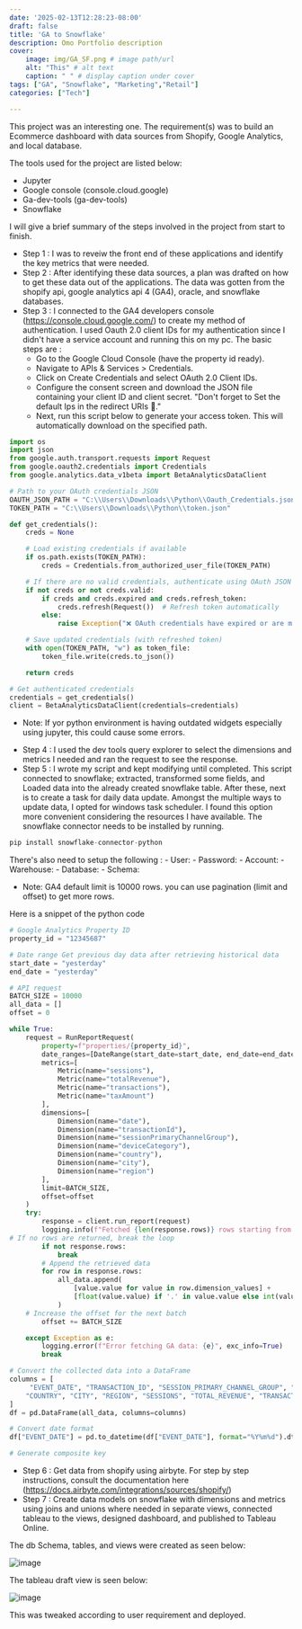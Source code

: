 ```yaml
---
date: '2025-02-13T12:28:23-08:00'
draft: false
title: 'GA to Snowflake'
description: Omo Portfolio description
cover:
    image: img/GA_SF.png # image path/url
    alt: "This" # alt text
    caption: " " # display caption under cover
tags: ["GA", "Snowflake", "Marketing","Retail"]
categories: ["Tech"]

---
```


This project was an interesting one. The requirement(s) was to build an Ecommerce dashboard with data sources from Shopify, Google Analytics, and local database. 

The tools used for the project are listed below:
- Jupyter 
- Google console (console.cloud.google)
- Ga-dev-tools (ga-dev-tools)
- Snowflake

I will give a brief summary of the steps involved in the project from start to finish.
- Step 1 : I was to reveiw the front end of these applications and identify the key metrics that were needed.
- Step 2 : After identifying these data sources, a plan was drafted on how to get these data out of the applications. The data was gotten from the shopify api, google analytics api 4 (GA4), oracle, and snowflake databases.
- Step 3 : I connected to the GA4 developers console (https://console.cloud.google.com/) to create my method of authentication. I used Oauth 2.0 client IDs for my authentication since I didn't have a service account and running this on my pc. 
The basic steps are :
    - Go to the Google Cloud Console (have the property id ready).
    - Navigate to APIs & Services > Credentials.
    - Click on Create Credentials and select OAuth 2.0 Client IDs.
    - Configure the consent screen and download the JSON file containing your client ID and client secret. "Don't forget to Set the default Ips in the redirect URIs 🙂." 
    - Next, run this script below to generate your access token. This will automatically download on the specified path.
```python
import os
import json
from google.auth.transport.requests import Request
from google.oauth2.credentials import Credentials
from google.analytics.data_v1beta import BetaAnalyticsDataClient

# Path to your OAuth credentials JSON
OAUTH_JSON_PATH = "C:\\Users\\Downloads\\Python\\Oauth_Credentials.json"
TOKEN_PATH = "C:\\Users\\Downloads\\Python\\token.json"

def get_credentials():
    creds = None

    # Load existing credentials if available
    if os.path.exists(TOKEN_PATH):
        creds = Credentials.from_authorized_user_file(TOKEN_PATH)

    # If there are no valid credentials, authenticate using OAuth JSON
    if not creds or not creds.valid:
        if creds and creds.expired and creds.refresh_token:
            creds.refresh(Request())  # Refresh token automatically
        else:
            raise Exception("❌ OAuth credentials have expired or are missing. Please authenticate manually first.")

    # Save updated credentials (with refreshed token)
    with open(TOKEN_PATH, "w") as token_file:
        token_file.write(creds.to_json())

    return creds

# Get authenticated credentials
credentials = get_credentials()
client = BetaAnalyticsDataClient(credentials=credentials)
```
* Note: If yor python environment is having outdated widgets especially using jupyter, this could cause some errors.
- Step 4 : I used the dev tools query explorer to select the dimensions and metrics I needed and ran the request to see the response. 
- Step 5 : I wrote my script and kept modifying until completed. This script connected to snowflake; extracted, transformed some fields, and Loaded data into the already created snowflake table. After these, next is to create a task for daily data update. Amongst the multiple ways to update data, I opted for windows task scheduler. I found this option more convenient considering the resources I have available.
The snowflake connector needs to be installed by running.

```python
pip install snowflake-connector-python
```
There's also need to setup the following : 
    - User:
    - Password:
    - Account:
    - Warehouse:
    - Database:
    - Schema: 

* Note: GA4 default limit is 10000 rows. you can use pagination (limit and offset) to get more rows. 

Here is a snippet of the python code 

``` python
# Google Analytics Property ID
property_id = "12345687"

# Date range Get previous day data after retrieving historical data
start_date = "yesterday"
end_date = "yesterday"

# API request
BATCH_SIZE = 10000
all_data = []
offset = 0

while True:
    request = RunReportRequest(
        property=f"properties/{property_id}",
        date_ranges=[DateRange(start_date=start_date, end_date=end_date)],
        metrics=[
            Metric(name="sessions"),
            Metric(name="totalRevenue"),
            Metric(name="transactions"),
            Metric(name="taxAmount")
        ],
        dimensions=[
            Dimension(name="date"),
            Dimension(name="transactionId"),
            Dimension(name="sessionPrimaryChannelGroup"),
            Dimension(name="deviceCategory"),
            Dimension(name="country"),
            Dimension(name="city"),
            Dimension(name="region")
        ],
        limit=BATCH_SIZE,
        offset=offset
    )
    try:
        response = client.run_report(request)
        logging.info(f"Fetched {len(response.rows)} rows starting from offset {offset}.")
# If no rows are returned, break the loop
        if not response.rows:
            break
        # Append the retrieved data
        for row in response.rows:
            all_data.append(
                [value.value for value in row.dimension_values] +
                [float(value.value) if '.' in value.value else int(value.value) for value in row.metric_values]
            )
    # Increase the offset for the next batch
        offset += BATCH_SIZE

    except Exception as e:
        logging.error(f"Error fetching GA data: {e}", exc_info=True)
        break

# Convert the collected data into a DataFrame
columns = [
     "EVENT_DATE", "TRANSACTION_ID", "SESSION_PRIMARY_CHANNEL_GROUP", "DEVICE_CATEGORY",
    "COUNTRY", "CITY", "REGION", "SESSIONS", "TOTAL_REVENUE", "TRANSACTIONS", "TAX_AMOUNT"
]
df = pd.DataFrame(all_data, columns=columns)

# Convert date format
df["EVENT_DATE"] = pd.to_datetime(df["EVENT_DATE"], format="%Y%m%d").dt.strftime("%Y-%m-%d")

# Generate composite key
```

- Step 6 : Get data from shopify using airbyte. For step by step instructions, consult the documentation here (https://docs.airbyte.com/integrations/sources/shopify/)
- Step 7 : Create data models on snowflake with dimensions and metrics using joins and unions where needed in separate views, connected tableau to the views, designed dashboard, and published to Tableau Online.

The db Schema, tables, and views were created as seen below:

![image](/img/GA4_DB.png#center)

The tableau draft view is seen below:

![image](/img/Ecom.png#center)

This was tweaked according to user requirement and deployed.